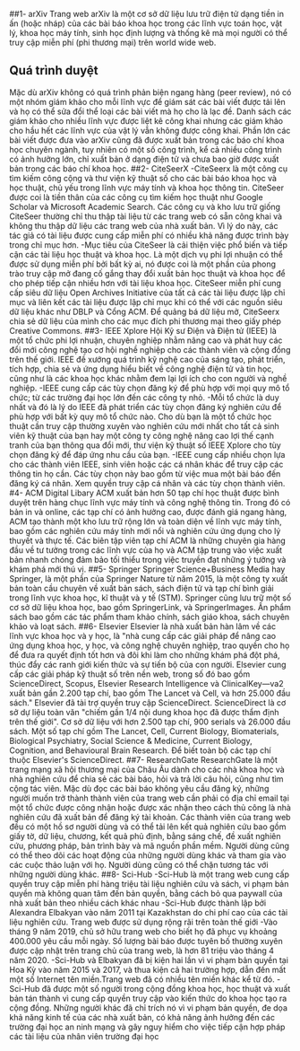 ##1-  arXiv
Trang web arXiv là một cơ sở dữ liệu lưu trữ điện tử dạng tiền in ấn (hoặc nháp) của các bài báo khoa học trong các lĩnh vực toán học, vật lý, khoa học máy tính, sinh học định 
lượng và thống kê mà mọi người có thể truy cập miễn phí (phi thương mại) trên world wide web.
## Quá trình duyệt
Mặc dù arXiv không có quá trình phản biện ngang hàng (peer review), nó có một nhóm giám khảo cho mỗi lĩnh vực để giám sát các bài viết được tải lên và họ có thể sửa đổi thể loại 
các bài viết mà họ cho là lạc đề. Danh sách các giám khảo cho nhiều lĩnh vực được liệt kê công khai nhưng các giám khảo cho hầu hết các lĩnh vực của vật lý vẫn không được công 
khai. Phần lớn các bài viết được đưa vào arXiv cũng đã được xuất bản trong các báo chí khoa học chuyên ngành, tuy nhiên có một số công trình, kể cả nhiều công trình có ảnh hưởng 
lớn, chỉ xuất bản ở dạng điện tử và chưa bao giờ được xuất bản trong các báo chí khoa học.
##2- CiteSeerX
-CiteSeerx là một công cụ tìm kiếm công cộng và thư viện kỹ thuật số cho các bài báo khoa học và học thuật, chủ yếu trong lĩnh vực máy tính và khoa học thông tin. CiteSeer được
coi là tiền thân của các công cụ tìm kiếm học thuật như Google Scholar và Microsoft Academic Search. Các công cụ và kho lưu trữ giống CiteSeer thường chỉ thu thập tài liệu từ
các trang web có sẵn công khai và không thu thập dữ liệu các trang web của nhà xuất bản. Vì lý do này, các tác giả có tài liệu được cung cấp miễn phí có nhiều khả năng được
trình bày trong chỉ mục hơn.
-Mục tiêu của CiteSeer là cải thiện việc phổ biến và tiếp cận các tài liệu học thuật và khoa học. Là một dịch vụ phi lợi nhuận có thể được sử dụng miễn phí bởi bất kỳ ai, nó 
được coi là một phần của phong trào truy cập mở đang cố gắng thay đổi xuất bản học thuật và khoa học để cho phép tiếp cận nhiều hơn với tài liệu khoa học. CiteSeer miễn phí 
cung cấp siêu dữ liệu Open Archives Initiative của tất cả các tài liệu được lập chỉ mục và liên kết các tài liệu được lập chỉ mục khi có thể với các nguồn siêu dữ liệu khác 
như DBLP và Cổng ACM. Để quảng bá dữ liệu mở, CiteSeerx chia sẻ dữ liệu của mình cho các mục đích phi thương mại theo giấy phép Creative Commons.
##3- IEEE Xplore
Hội Kỹ sư Điện và Điện tử (IEEE) là một tổ chức phi lợi nhuận, chuyên nghiệp nhằm nâng cao và phát huy các đổi mới công nghệ tạo cơ hội nghề nghiệp cho các thành viên và
cộng đồng trên thế giới. IEEE đề xướng quá trình kỹ nghệ cao của sáng tạo, phát triển, tích hợp, chia sẻ và ứng dụng hiểu biết về công nghệ điện tử và tin học, cũng như 
là các khoa học khác nhằm đem lại lợi ích cho con người và nghề nghiệp.
-IEEE cung cấp các tùy chọn đăng ký để phù hợp với mọi quy mô tổ chức; từ các trường đại học lớn đến các công ty nhỏ.
-Mỗi tổ chức là duy nhất và đó là lý do IEEE đã phát triển các tùy chọn đăng ký nghiên cứu để phù hợp với bất kỳ quy mô tổ chức nào. Cho dù bạn là một tổ chức học thuật cần 
truy cập thường xuyên vào nghiên cứu mới nhất cho tất cả sinh viên kỹ thuật của bạn hay một công ty công nghệ nâng cao lợi thế cạnh tranh của bạn thông qua đổi mới, thư viện 
kỹ thuật số IEEE Xplore cho tùy chọn đăng ký để đáp ứng nhu cầu của bạn. 
-IEEE cung cấp nhiều chọn lựa cho các thành viên IEEE, sinh viên hoặc các cá nhân khác để truy cập các thông tin họ cần. Các tùy chọn này bao gồm từ việc mua một bài báo đến 
đăng ký cá nhân. Xem quyền truy cập cá nhân và các tùy chọn thành viên. 
#4- ACM Digital Libary
ACM xuất bản hơn 50 tạp chí học thuật được bình duyệt trên hàng chục lĩnh vực máy tính và công nghệ thông tin. Trong đó có bản in và online, các tạp chí có ảnh hưởng cao, 
được đánh giá ngang hàng, ACM tạo thành một kho lưu trữ rộng lớn và toàn diện về lĩnh vực máy tính, bao gồm các nghiên cứu máy tính mới nổi và nghiên cứu ứng dụng cho lý thuyết
và thực tế. Các biên tập viên tạp chí ACM là những chuyên gia hàng đầu về tư tưởng trong các lĩnh vực của họ và ACM tập trung vào việc xuất bản nhanh chóng đảm bảo tối thiểu
trong việc truyền đạt những ý tưởng và khám phá mới thú vị.
##5- Springer
Springer Science+Business Media hay Springer, là một phần của Springer Nature từ năm 2015, là một công ty xuất bản toàn cầu chuyên về xuất bản sách, sách điện tử và tạp 
chí bình giải trong lĩnh vực khoa học, kĩ thuật và y tế (STM). Springer cũng lưu trữ một số cơ sở dữ liệu khoa học, bao gồm SpringerLink, và SpringerImages. Ấn phẩm sách
bao gồm các tác phẩm tham khảo chính, sách giáo khoa, sách chuyên khảo và loạt sách.
##6- Elsevier
Elsevier là nhà xuất bản hàn lâm về các lĩnh vực khoa học và y học, là "nhà cung cấp các giải pháp để nâng cao ứng dụng khoa học, y học, và công nghệ chuyên nghiệp, trao 
quyền cho họ để đưa ra quyết định tốt hơn và đôi khi làm cho những khám phá đột phá, thúc đẩy các ranh giới kiến thức và sự tiến bộ của con người. Elsevier cung cấp các
giải pháp kỹ thuật số trên nền web, trong số đó bao gồm ScienceDirect, Scopus, Elsevier Research Intelligence và ClinicalKey—va2 xuất bản gần 2.200 tạp chí, bao gồm 
The Lancet và Cell, và hơn 25.000 đầu sách." Elsevier đã tài trợ quyền truy cập ScienceDirect. ScienceDirect là cơ sở dự liệu toàn văn "chiếm gần 1/4 nội dung khoa học 
đã được thẩm định trên thế giới". Cơ sở dữ liệu với hơn 2.500 tạp chí, 900 serials và 26.000 đầu sách. Một số tạp chí gồm The Lancet, Cell, Current Biology, Biomaterials,
Biological Psychiatry, Social Science & Medicine, Current Biology, Cognition, and Behavioural Brain Research. Để biết toàn bộ các tạp chí thuộc Elsevier's ScienceDirect.
##7- ResearchGate
ResearchGate là một trang mạng xã hội thương mại của Châu Âu dành cho các nhà khoa học và nhà nghiên cứu để chia sẻ các bài báo, hỏi và trả lời câu hỏi, cũng như tìm 
cộng tác viên. Mặc dù đọc các bài báo không yêu cầu đăng ký, những người muốn trở thành thành viên của trang web cần phải có địa chỉ email tại một tổ chức được công nhận 
hoặc được xác nhận theo cách thủ công là nhà nghiên cứu đã xuất bản để đăng ký tài khoản. Các thành viên của trang web đều có một hồ sơ người dùng và có thể tải lên kết 
quả nghiên cứu bao gồm giấy tờ, dữ liệu, chương, kết quả phủ định, bằng sáng chế, đề xuất nghiên cứu, phương pháp, bản trình bày và mã nguồn phần mềm. Người dùng cũng có 
thể theo dõi các hoạt động của những người dùng khác và tham gia vào các cuộc thảo luận với họ. Người dùng cũng có thể chặn tương tác với những người dùng khác.
##8- Sci-Hub
-Sci-Hub là một trang web cung cấp quyền truy cập miễn phí hàng triệu tài liệu nghiên cứu và sách, vi phạm bản quyền mà không quan tâm đến bản quyền, bằng cách bỏ qua
paywall của nhà xuất bản theo nhiều cách khác nhau
-Sci-Hub được thành lập bởi Alexandra Elbakyan vào năm 2011 tại Kazakhstan do chi phí cao của các tài liệu nghiên cứu. Trang web được sử dụng rộng rãi trên toàn thế giới
-Vào tháng 9 năm 2019, chủ sở hữu trang web cho biết họ đã phục vụ khoảng 400.000 yêu cầu mỗi ngày. Số lượng bài báo được tuyên bố thường xuyên được cập nhật trên trang chủ
của trang web, là hơn 81 triệu vào tháng 4 năm 2020. 
-Sci-Hub và Elbakyan đã bị kiện hai lần vì vi phạm bản quyền tại Hoa Kỳ vào năm 2015 và 2017, và thua kiện cả hai trường hợp, dẫn đến mất một số Internet tên miền.Trang web
đã có nhiều tên miền khác kể từ đó.
-Sci-Hub đã được một số người trong cộng đồng khoa học, học thuật và xuất bản tán thành vì cung cấp quyền truy cập vào kiến thức do khoa học tạo ra cộng đồng. Những người
khác đã chỉ trích nó vì vi phạm bản quyền, đe dọa khả năng kinh tế của các nhà xuất bản, có khả năng ảnh hưởng đến các trường đại học an ninh mạng và gây nguy hiểm cho việc
tiếp cận hợp pháp các tài liệu của nhân viên trường đại học
